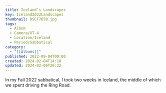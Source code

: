 ```yaml
---
title: Iceland’s Landscapes
key: Iceland2022Landscapes
thumbnail: DSCF7658.jpg
tags:
  - Album
  - Camera/XT-4
  - Location/Iceland
  - Period/Sabbatical
category:
  - "[[Albums]]"
published: 2022-09-04T00:00
created: 2024-02-04T14:18
updated: 2024-02-06T20:22
---
```

In my Fall 2022 sabbatical, I took two weeks in Iceland, the middle of which we spent driving the Ring Road.
